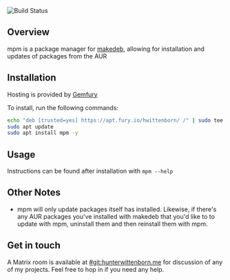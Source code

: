 ![Build Status](https://webhooks.hunterwittenborn.me/static/GitHub/mpm/build-status.svg)

## Overview ##
mpm is a package manager for [makedeb](https://github.com/hwittenborn/makedeb), allowing for installation and updates of packages from the AUR

## Installation ##
Hosting is provided by [Gemfury](https://gemfury.com/)

To install, run the following commands:
```sh
echo "deb [trusted=yes] https://apt.fury.io/hwittenborn/ /" | sudo tee /etc/apt/sources.list.d/hwittenborn.list
sudo apt update
sudo apt install mpm -y
```

## Usage ##
Instructions can be found after installation with `mpm --help`

## Other Notes ##
- mpm will only update packages itself has installed. Likewise, if there's any AUR packages you've installed with makedeb that you'd like to to update with mpm, uninstall them and then reinstall them with mpm.

## Get in touch ##
A Matrix room is available at [#git:hunterwittenborn.me](https://matrix.to/#/#git:hunterwittenborn.me) for discussion of any of my projects. Feel free to hop in if you need any help.
